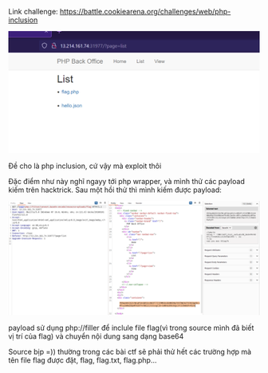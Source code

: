 Link challenge: https://battle.cookiearena.org/challenges/web/php-inclusion

![Alt text](image.png)

Đề cho là php inclusion, cứ vậy mà exploit thôi

Đặc điểm như này nghĩ ngayy tới php wrapper, và mình thử các payload kiếm trên hacktrick. Sau một hồi thử thì mình kiếm được payload:

![Alt text](image-1.png)

payload sử dụng php://filler để inclule file flag(vì trong source mình đã biết vị trí của flag) và chuyển nội dung sang dạng base64

Source bịp =)) thường trong các bài ctf sẽ phải thử hết các trường hợp mà tên file flag được đặt, flag, flag.txt, flag.php...